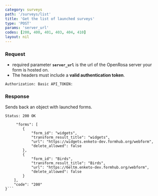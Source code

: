 ```yaml
---
category: surveys
path: '/surveys/list'
title: 'Get the list of launched surveys'
type: 'POST'
params: 'server_url'
codes: [200, 400, 401, 403, 404, 410]
layout: nil
---
```


### Request

* required parameter **`server_url`** is the url of the OpenRosa server your form is hosted on.
* The headers must include a **valid authentication token**.

```Authorization: Basic API_TOKEN:```

### Response

Sends back an object with launched forms.

```Status: 200 OK```
```{
     "forms": [
        {
            "form_id": "widgets",
            "transform_result_title": "widgets",
            "url": "https://widgets.enketo-dev.formhub.org/webform",
            "delete_allowed": false
        },
        {
            "form_id": "Birds",
            "transform_result_title": "Birds",
            "url": "https://6eltm.enketo-dev.formhub.org/webform",
            "delete_allowed": false
        }
    ],
    "code": "200"
}```
